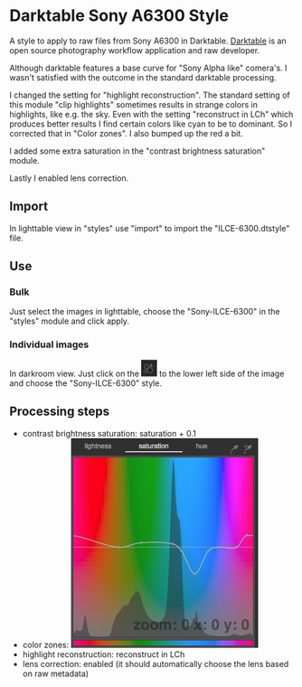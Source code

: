 # Darktable Sony A6300 Style

A style to apply to raw files from Sony A6300 in Darktable.
[Darktable](https://www.darktable.org/) is an open source photography workflow application and raw developer.

Although darktable features a base curve for "Sony Alpha like" comera's. I wasn't satisfied with the
outcome in the standard darktable processing.

I changed the setting for "highlight reconstruction". The standard setting of this module
"clip highlights" sometimes results in strange colors in highlights, like e.g. the sky.
Even with the setting "reconstruct in LCh" which produces better results I find certain colors like cyan to be 
to dominant. So I corrected that in "Color zones". I also bumped up the red a bit. 

I added some extra saturation in the "contrast brightness saturation" module.

Lastly I enabled lens correction.





## Import

In lighttable view in "styles" use "import" to import the "ILCE-6300.dtstyle" file.


## Use

### Bulk

Just select the images in lighttable, choose the "Sony-ILCE-6300" in the "styles" module and click apply.


### Individual images

In darkroom view. Just click on the ![apply style button](img/apply-style-icon.png) to the lower left side of the image and choose the "Sony-ILCE-6300" style.



## Processing steps

* contrast brightness saturation: saturation + 0.1
* color zones: ![color zone curve](img/color-zones.png)
* highlight reconstruction: reconstruct in LCh
* lens correction: enabled (it should automatically choose the lens based on raw metadata)












